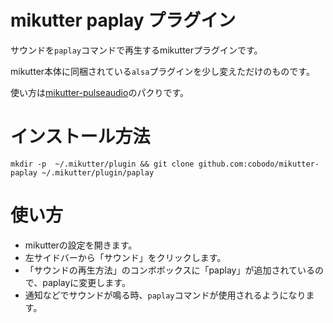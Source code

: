 # mikutter paplay プラグイン
サウンドを`paplay`コマンドで再生するmikutterプラグインです。

mikutter本体に同梱されている`alsa`プラグインを少し変えただけのものです。

使い方は[mikutter-pulseaudio](https://github.com/toshia/mikutter-pulseaudio)のパクりです。

# インストール方法
```shell-session
mkdir -p  ~/.mikutter/plugin && git clone github.com:cobodo/mikutter-paplay ~/.mikutter/plugin/paplay
```

# 使い方
- mikutterの設定を開きます。
- 左サイドバーから「サウンド」をクリックします。
- 「サウンドの再生方法」のコンボボックスに「paplay」が追加されているので、paplayに変更します。
- 通知などでサウンドが鳴る時、`paplay`コマンドが使用されるようになります。

